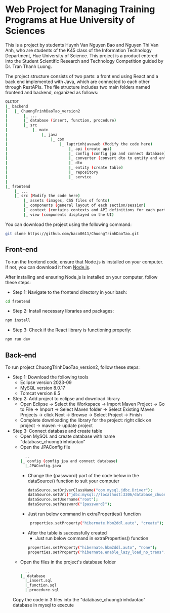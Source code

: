 # Web Project for Managing Training Programs at Hue University of Sciences

This is a project by students Huynh Van Nguyen Bao and Nguyen Thi Van Anh, who are students of the K45 class of the Information Technology Department, Hue University of Science. This project is a product entered into the Student Scientific Research and Technology Competition guided by Dr. Tran Thanh Luong.

The project structure consists of two parts: a front end using React and a back end implemented with Java, which are connected to each other through RestAPIs.
The file structure includes two main folders named frontend and backend, organized as follows:

```bash
QLCTDT
|_ backend
|   |_ ChuongTrinhDaoTao_version2
|       |_ ...
|       |_ database (insert, function, procedure)
|       |_ src
|           |_ main
|               |_ java
|                   |_ com
|                       |_ laptrinhjavaweb (Modify the code here)
|                           |_ api (create api)
|                           |_ config (config jpa and connect database)
|                           |_ converter (convert dto to entity and entity to dto)
|                           |_ dto
|                           |_ entity (create table)
|                           |_ repository 
|                           |_ service
|
|_ frontend
    |_ ...
    |_ src (Modify the code here)
        |_ assets (images, CSS files of fonts)
        |_ components (general layout of each section/session)
        |_ context (contains contexts and API definitions for each part)
        |_ view (components displayed on the UI)
```

You can download the project using the following command:
```bash
git clone https://github.com/baco0611/ChuongTrinhDaoTao.git
```

## Front-end
To run the frontend code, ensure that Node.js is installed on your computer. If not, you can download it from <a target="_blank" href="https://nodejs.org/en">Node.js</a>.

After installing and ensuring Node.js is installed on your computer, follow these steps:

- Step 1: Navigate to the frontend directory in your bash:
```bash
cd frontend
```

- Step 2: Install necessary libraries and packages:
```bash
npm install
```

- Step 3: Check if the React library is functioning properly:
```bash
npm run dev
```

## Back-end
To run project ChuongTrinhDaoTao_version2, follow these steps:
- Step 1: Download the following tools
    - Eclipse version 2023-09
    - MySQL version 8.0.17
    - Tomcat version 8.5
- Step 2: Add project to eclipse and download library
    - Open Eclipse -> Select the Workspace -> Import Maven Project -> Go to File -> Import -> Select Maven folder -> Select Existing Maven Projects -> click Next -> Browse -> Select Project -> Finish
    - Complete downloading the library for the project: right click on project -> maven -> update project
- Step 3: Connect database and create table
  	- Open MySQL and create database with name "database_chuongtrinhdaotao"
  	- Open the JPAConfig file 
      	```bash
          ..
        |_ config (config jpa and connect database)
          |_JPAConfig.java
      	```
	  	- Change the {password} part of the code below in the dataSource() function to suit your computer
      		```bash
  		    dataSource.setDriverClassName("com.mysql.jdbc.Driver");
  		    dataSource.setUrl("jdbc:mysql://localhost:3306/database_chuongtrinhdaotao");
  		    dataSource.setUsername("root");
  		    dataSource.setPassword("{password}");
       		```
  		- Just run below command in extraProperties() function
       		```bash
  		     properties.setProperty("hibernate.hbm2ddl.auto", "create");
       		```
  	  	- After the table is successfully created
  	  		- Just run below command in extraProperties() function
  	  	   	```bash
  	  	    properties.setProperty("hibernate.hbm2ddl.auto", "none");
  	  	    properties.setProperty("hibernate.enable_lazy_load_no_trans", "true");
			```
  	- Open the files in the project's database folder
       	```bash
          ..
        |_ database 
          |_insert.sql
          |_function.sql
          |_procedure.sql
      	```
  	Copy the code in 3 files into the "database_chuongtrinhdaotao" database in mysql to execute
